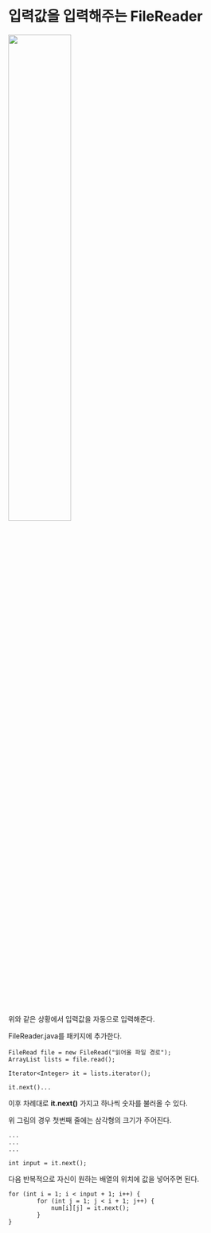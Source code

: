 # 입력값을 입력해주는 FileReader
<img src="https://github.com/jhoon07/-java-FileReader/blob/master/problem.png" width="50%" height="50%" />


위와 같은 상황에서 입력값을 자동으로 입력해준다.

FileReader.java를 패키지에 추가한다.


```
FileRead file = new FileRead("읽어올 파일 경로");
ArrayList lists = file.read();
        
Iterator<Integer> it = lists.iterator();
        
it.next()...
```

이후 차례대로 **it.next()** 가지고 하나씩 숫자를 불러올 수 있다.

위 그림의 경우 첫번째 줄에는 삼각형의 크기가 주어진다.

```
...
...
...

int input = it.next();
```

다음 반복적으로 자신이 원하는 배열의 위치에 값을 넣어주면 된다.

```
for (int i = 1; i < input + 1; i++) {
		for (int j = 1; j < i + 1; j++) {
		    num[i][j] = it.next();
		}
}

```
